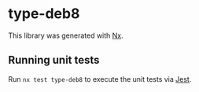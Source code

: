 # type-deb8

This library was generated with [Nx](https://nx.dev).

## Running unit tests

Run `nx test type-deb8` to execute the unit tests via [Jest](https://jestjs.io).

